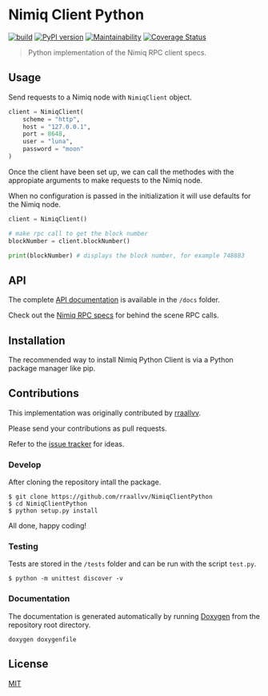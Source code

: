 Nimiq Client Python
===================

[![build](https://github.com/rraallvv/NimiqClientPython/workflows/build/badge.svg)](https://github.com/rraallvv/NimiqClientPython/actions)
[![PyPI version](https://badge.fury.io/py/nimiqclient.svg)](https://pypi.org/project/nimiqclient)
[![Maintainability](https://api.codeclimate.com/v1/badges/b539d9690dc040c3f33d/maintainability)](https://codeclimate.com/github/rraallvv/NimiqClientPython/maintainability)
[![Coverage Status](https://coveralls.io/repos/github/rraallvv/NimiqClientPython/badge.svg?branch=master)](https://coveralls.io/github/rraallvv/NimiqClientPython?branch=master)

> Python implementation of the Nimiq RPC client specs.

## Usage

Send requests to a Nimiq node with `NimiqClient` object.

```python
client = NimiqClient(
    scheme = "http",
    host = "127.0.0.1",
    port = 8648,
    user = "luna",
    password = "moon"
)
```
Once the client have been set up, we can call the methodes with the appropiate arguments to make requests to the Nimiq node.

When no configuration is passed in the initialization it will use defaults for the Nimiq node.

```python
client = NimiqClient()

# make rpc call to get the block number
blockNumber = client.blockNumber()

print(blockNumber) # displays the block number, for example 748883
```

## API

The complete [API documentation](docs) is available in the `/docs` folder.

Check out the [Nimiq RPC specs](https://github.com/nimiq/core-js/wiki/JSON-RPC-API) for behind the scene RPC calls.

## Installation

The recommended way to install Nimiq Python Client is via a Python package manager like pip.

## Contributions

This implementation was originally contributed by [rraallvv](https://github.com/rraallvv/).

Please send your contributions as pull requests.

Refer to the [issue tracker](https://github.com/rraallvv/NimiqClientPython/issues) for ideas.

### Develop

After cloning the repository intall the package.

```
$ git clone https://github.com/rraallvv/NimiqClientPython
$ cd NimiqClientPython
$ python setup.py install
```

All done, happy coding!

### Testing

Tests are stored in the `/tests` folder and can be run with the script `test.py`.

```
$ python -m unittest discover -v
```

### Documentation

The documentation is generated automatically by running [Doxygen](https://www.doxygen.nl/download.html#srcbin) from the repository root directory.

```
doxygen doxygenfile
```

## License

[MIT](LICENSE)
